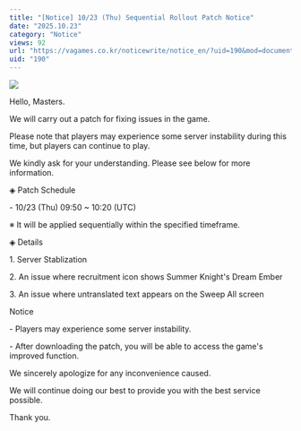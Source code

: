 ```yaml
---
title: "[Notice] 10/23 (Thu) Sequential Rollout Patch Notice"
date: "2025.10.23"
category: "Notice"
views: 92
url: "https://vagames.co.kr/noticewrite/notice_en/?uid=190&mod=document"
uid: "190"
---
```


![](/images/news/live/en/190-92022997.webp)  

  

Hello, Masters.

  

We will carry out a patch for fixing issues in the game.

Please note that players may experience some server instability during this time, but players can continue to play.

We kindly ask for your understanding. Please see below for more information.

  

◈ Patch Schedule

\- 10/23 (Thu) 09:50 ~ 10:20 (UTC)

※ It will be applied sequentially within the specified timeframe.

  

◈ Details

1\. Server Stablization

2\. An issue where recruitment icon shows Summer Knight's Dream Ember

3\. An issue where untranslated text appears on the Sweep All screen

  

Notice

\- Players may experience some server instability.

\- After downloading the patch, you will be able to access the game's improved function.

  

We sincerely apologize for any inconvenience caused.

We will continue doing our best to provide you with the best service possible.

  

Thank you.